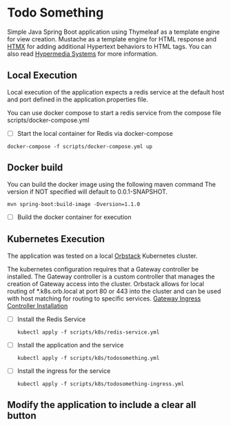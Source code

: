 # Todo Something

Simple Java Spring Boot application 
using Thymeleaf as a template engine for view creation.
Mustache as a template engine for HTML response
and [HTMX](https://htmx.org) for adding additional Hypertext behaviors to HTML tags.
You can also read [Hypermedia Systems](https://hypermedia.systems) for more information.  

## Local Execution
Local execution of the application expects
a redis service at the default host and port defined
in the application.properties file.

You can use docker compose to start a redis service from the compose file
scripts/docker-compose.yml

- [ ] Start the local container for Redis via docker-compose
```shell
docker-compose -f scripts/docker-compose.yml up
```

## Docker build
You can build the docker image using the following maven command
The version if NOT specified will default to 0.0.1-SNAPSHOT.
 ```shell
 mvn spring-boot:build-image -Dversion=1.1.0
 ```
- [ ] Build the docker container for execution

## Kubernetes Execution
The application was tested on a local [Orbstack](https://orbstack.com) Kubernetes cluster.

The kubernetes configuration requires that a Gateway controller be installed.
The Gateway controller is a custom controller that manages the creation of Gateway access into the cluster.
Orbstack allows for local routing of *.k8s.orb.local at port 80 or 443 into the cluster and 
can be used with host matching for routing to specific services.
[Gateway Ingress Controller Installation](./ingress-controller-install.md)

 - [ ] Install the Redis Service
    ```shell
   kubectl apply -f scripts/k8s/redis-service.yml
    ```
  - [ ] Install the application and the service
    ```shell
    kubectl apply -f scripts/k8s/todosomething.yml
    ```
  - [ ] Install the ingress for the service
    ```shell
    kubectl apply -f scripts/k8s/todosomething-ingress.yml
    ```  
    
## Modify the application to include a clear all button

